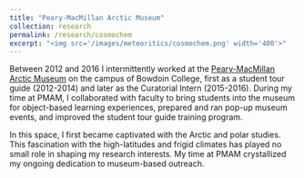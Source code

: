 ```yaml
---
title: "Peary-MacMillan Arctic Museum"
collection: research
permalink: /research/cosmochem
excerpt: "<img src='/images/meteoritics/cosmochem.png' width='400'>"
---
```


Between 2012 and 2016 I intermittently worked at the [Peary-MacMillan Arctic Museum](https://www.bowdoin.edu/arctic-museum/) on the campus of Bowdoin College, first as a student tour guide (2012-2014) and later as the Curatorial Intern (2015-2016).
During my time at PMAM, I collaborated with faculty to bring students into the museum for object-based learning experiences, prepared and ran pop-up museum events, and improved the student tour guide training program.

In this space, I first became captivated with the Arctic and polar studies. This fascination with the high-latitudes and frigid climates has played no small role in shaping my research interests.
My time at PMAM crystallized my ongoing dedication to museum-based outreach.


